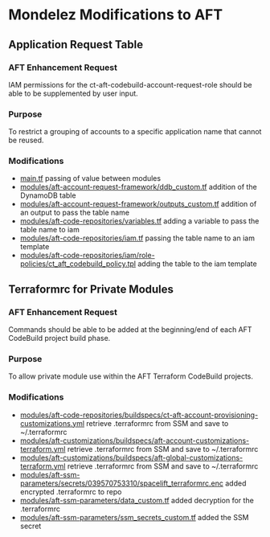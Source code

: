 # Mondelez Modifications to AFT
## Application Request Table
### AFT Enhancement Request
IAM permissions for the ct-aft-codebuild-account-request-role should be able to be supplemented by user input.
### Purpose
To restrict a grouping of accounts to a specific application name that cannot be reused.
### Modifications
- [main.tf](main.tf) passing of value between modules
- [modules/aft-account-request-framework/ddb_custom.tf](modules/aft-account-request-framework/ddb_custom.tf) addition of the DynamoDB table
- [modules/aft-account-request-framework/outputs_custom.tf](modules/aft-account-request-framework/outputs_custom.tf) addition of an output to pass the table name
- [modules/aft-code-repositories/variables.tf](modules/aft-code-repositories/variables.tf) adding a variable to pass the table name to iam
- [modules/aft-code-repositories/iam.tf](modules/aft-code-repositories/iam.tf) passing the table name to an iam template
- [modules/aft-code-repositories/iam/role-policies/ct_aft_codebuild_policy.tpl](modules/aft-code-repositories/iam/role-policies/ct_aft_codebuild_policy.tpl) adding the table to the iam template
## Terraformrc for Private Modules
### AFT Enhancement Request
Commands should be able to be added at the beginning/end of each AFT CodeBuild project build phase.
### Purpose
To allow private module use within the AFT Terraform CodeBuild projects.
### Modifications
- [modules/aft-code-repositories/buildspecs/ct-aft-account-provisioning-customizations.yml](modules/aft-code-repositories/buildspecs/ct-aft-account-provisioning-customizations.yml) retrieve .terraformrc from SSM and save to ~/.terraformrc
- [modules/aft-customizations/buildspecs/aft-account-customizations-terraform.yml](modules/aft-customizations/buildspecs/aft-account-customizations-terraform.yml) retrieve .terraformrc from SSM and save to ~/.terraformrc
- [modules/aft-customizations/buildspecs/aft-global-customizations-terraform.yml](modules/aft-customizations/buildspecs/aft-global-customizations-terraform.yml) retrieve .terraformrc from SSM and save to ~/.terraformrc
- [modules/aft-ssm-parameters/secrets/039570753310/spacelift_terraformrc.enc](modules/aft-ssm-parameters/secrets/039570753310/spacelift_terraformrc.enc) added encrypted .terraformrc to repo
- [modules/aft-ssm-parameters/data_custom.tf](modules/aft-ssm-parameters/data.tf) added decryption for the .terraformrc
- [modules/aft-ssm-parameters/ssm_secrets_custom.tf](modules/aft-ssm-parameters/ssm_secrets.tf) added the SSM secret

